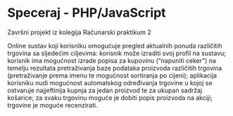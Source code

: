 # Speceraj - PHP/JavaScript
Završni projekt iz kolegija Računarski praktikum 2

Online sustav koji korisniku omogućuje pregled aktualnih ponuda različitih trgovina sa sljedećim ciljevima: korisnik može izraditi svoj profil na sustavu; korisnik ima mogućnost izrade popisa za kupovinu (“napuniti ceker”) na temelju rezultata pretraživanja baze podataka proizvoda različitih trgovina (pretraživanje prema imenu te mogućnost sortiranja po cijeni); aplikacija korisniku nudi mogućnost automatskog određivanja trgovine u kojoj se ostvaruje najjeftinija kupnja za jedan proizvod te za ukupan sadržaj košarice; za svaku trgovinu moguće je dobiti popis proizvoda na akciji; trgovine je moguće recenzirati.
